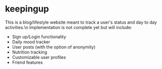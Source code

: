 # keepingup

This is a blog/lifestyle website meant to track a user's status and day to day activities.\n
Implementation is not complete yet but will include:
<ul>
<li>Sign up/Login functionality</li>
<li>Daily mood tracker</li>
<li>User posts (with the option of anonymity)</li>
<li>Nutrition tracking</li>
<li>Customizable user profiles</li>
<li>Friend features</li>
</ul>
